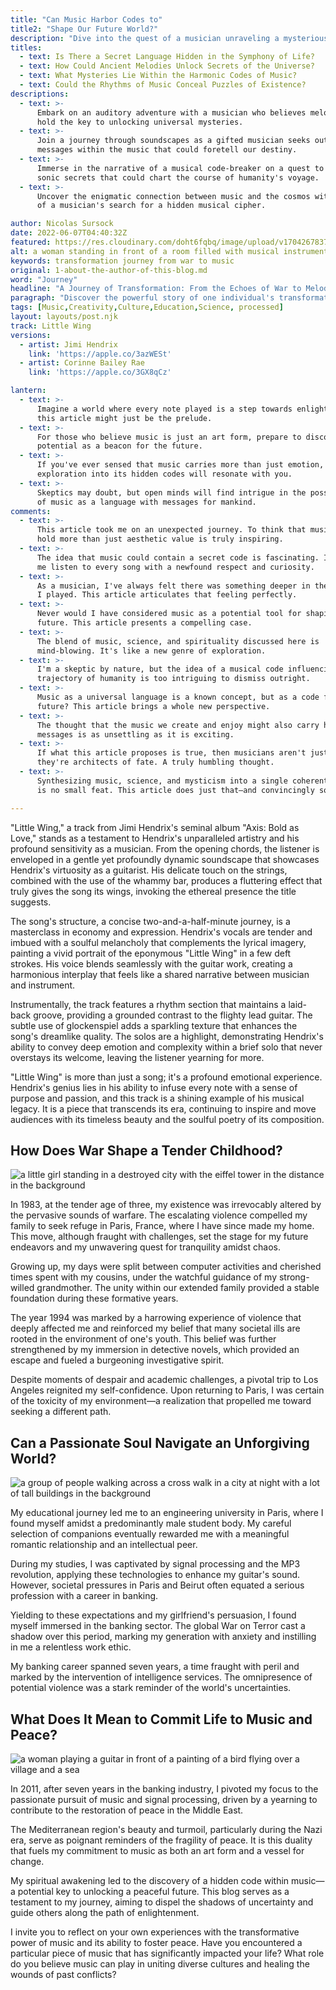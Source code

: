 ```yaml
---
title: "Can Music Harbor Codes to"
title2: "Shape Our Future World?"
description: "Dive into the quest of a musician unraveling a mysterious code within melodies that could potentially steer humanity towards a brighter future."
titles:
  - text: Is There a Secret Language Hidden in the Symphony of Life?
  - text: How Could Ancient Melodies Unlock Secrets of the Universe?
  - text: What Mysteries Lie Within the Harmonic Codes of Music?
  - text: Could the Rhythms of Music Conceal Puzzles of Existence?
descriptions:
  - text: >-
      Embark on an auditory adventure with a musician who believes melodies may
      hold the key to unlocking universal mysteries.
  - text: >-
      Join a journey through soundscapes as a gifted musician seeks out secret
      messages within the music that could foretell our destiny.
  - text: >-
      Immerse in the narrative of a musical code-breaker on a quest to unearth
      sonic secrets that could chart the course of humanity's voyage.
  - text: >-
      Uncover the enigmatic connection between music and the cosmos with a tale
      of a musician's search for a hidden musical cipher.

author: Nicolas Sursock
date: 2022-06-07T04:40:32Z
featured: https://res.cloudinary.com/doht6fqbq/image/upload/v1704267837/crackingdacode/dc4s7oqt7uhdqpx1qcye.png
alt: a woman standing in front of a room filled with musical instruments and musical instruments in a room filled with musical instruments
keywords: transformation journey from war to music
original: 1-about-the-author-of-this-blog.md
word: "Journey"
headline: "A Journey of Transformation: From the Echoes of War to Melodic Codes"
paragraph: "Discover the powerful story of one individual's transformation from the traumatic echoes of war to uncovering the hidden codes within music."
tags: [Music,Creativity,Culture,Education,Science, processed]
layout: layouts/post.njk
track: Little Wing
versions:
  - artist: Jimi Hendrix
    link: 'https://apple.co/3azWESt'
  - artist: Corinne Bailey Rae
    link: 'https://apple.co/3GX8qCz'

lantern:
  - text: >-
      Imagine a world where every note played is a step towards enlightenment;
      this article might just be the prelude.
  - text: >-
      For those who believe music is just an art form, prepare to discover its
      potential as a beacon for the future.
  - text: >-
      If you've ever sensed that music carries more than just emotion, this
      exploration into its hidden codes will resonate with you.
  - text: >-
      Skeptics may doubt, but open minds will find intrigue in the possibility
      of music as a language with messages for mankind.
comments:
  - text: >-
      This article took me on an unexpected journey. To think that music might
      hold more than just aesthetic value is truly inspiring.
  - text: >-
      The idea that music could contain a secret code is fascinating. It makes
      me listen to every song with a newfound respect and curiosity.
  - text: >-
      As a musician, I've always felt there was something deeper in the melodies
      I played. This article articulates that feeling perfectly.
  - text: >-
      Never would I have considered music as a potential tool for shaping our
      future. This article presents a compelling case.
  - text: >-
      The blend of music, science, and spirituality discussed here is
      mind-blowing. It's like a new genre of exploration.
  - text: >-
      I'm a skeptic by nature, but the idea of a musical code influencing the
      trajectory of humanity is too intriguing to dismiss outright.
  - text: >-
      Music as a universal language is a known concept, but as a code for the
      future? This article brings a whole new perspective.
  - text: >-
      The thought that the music we create and enjoy might also carry hidden
      messages is as unsettling as it is exciting.
  - text: >-
      If what this article proposes is true, then musicians aren't just artists,
      they're architects of fate. A truly humbling thought.
  - text: >-
      Synthesizing music, science, and mysticism into a single coherent theory
      is no small feat. This article does just that—and convincingly so.

---
```

"Little Wing," a track from Jimi Hendrix's seminal album "Axis: Bold as Love," stands as a testament to Hendrix's unparalleled artistry and his profound sensitivity as a musician. From the opening chords, the listener is enveloped in a gentle yet profoundly dynamic soundscape that showcases Hendrix's virtuosity as a guitarist. His delicate touch on the strings, combined with the use of the whammy bar, produces a fluttering effect that truly gives the song its wings, invoking the ethereal presence the title suggests.

The song's structure, a concise two-and-a-half-minute journey, is a masterclass in economy and expression. Hendrix's vocals are tender and imbued with a soulful melancholy that complements the lyrical imagery, painting a vivid portrait of the eponymous "Little Wing" in a few deft strokes. His voice blends seamlessly with the guitar work, creating a harmonious interplay that feels like a shared narrative between musician and instrument.

Instrumentally, the track features a rhythm section that maintains a laid-back groove, providing a grounded contrast to the flighty lead guitar. The subtle use of glockenspiel adds a sparkling texture that enhances the song's dreamlike quality. The solos are a highlight, demonstrating Hendrix's ability to convey deep emotion and complexity within a brief solo that never overstays its welcome, leaving the listener yearning for more.

"Little Wing" is more than just a song; it's a profound emotional experience. Hendrix's genius lies in his ability to infuse every note with a sense of purpose and passion, and this track is a shining example of his musical legacy. It is a piece that transcends its era, continuing to inspire and move audiences with its timeless beauty and the soulful poetry of its composition.

## How Does War Shape a Tender Childhood?

![a little girl standing in a destroyed city with the eiffel tower in the distance in the background](https://res.cloudinary.com/doht6fqbq/image/upload/c_fill,w_480,h_320/q_80/f_jpg/v1704267805/crackingdacode/rgcmirvubo3chdvoxnu6.png)
<!-- 
prompt: A child standing amidst the ruins of a war-torn city, looking hopeful towards a distant Eiffel Tower symbolizing peace and a new beginning, with muted colors and a focus on the contrast between destruction and hope.
keyword: impact of war on childhood, search for peace amidst violence
-->

In 1983, at the tender age of three, my existence was irrevocably altered by the pervasive sounds of warfare. The escalating violence compelled my family to seek refuge in Paris, France, where I have since made my home. This move, although fraught with challenges, set the stage for my future endeavors and my unwavering quest for tranquility amidst chaos.

Growing up, my days were split between computer activities and cherished times spent with my cousins, under the watchful guidance of my strong-willed grandmother. The unity within our extended family provided a stable foundation during these formative years.

The year 1994 was marked by a harrowing experience of violence that deeply affected me and reinforced my belief that many societal ills are rooted in the environment of one's youth. This belief was further strengthened by my immersion in detective novels, which provided an escape and fueled a burgeoning investigative spirit.

Despite moments of despair and academic challenges, a pivotal trip to Los Angeles reignited my self-confidence. Upon returning to Paris, I was certain of the toxicity of my environment—a realization that propelled me toward seeking a different path.

## Can a Passionate Soul Navigate an Unforgiving World?

![a group of people walking across a cross walk in a city at night with a lot of tall buildings in the background](https://res.cloudinary.com/doht6fqbq/image/upload/c_fill,w_480,h_320/q_80/f_jpg/v1704267801/crackingdacode/f27ddjjhyjojhcwwxztm.png)
<!-- 
prompt: An individual standing at the crossroads of a bustling cityscape, symbolizing the conflict between following one's passion and societal pressures, with the backdrop of a dimly lit skyline representing the unease of the era.
keyword: navigating societal expectations in Paris, embracing a career in banking amidst global unrest
-->

My educational journey led me to an engineering university in Paris, where I found myself amidst a predominantly male student body. My careful selection of companions eventually rewarded me with a meaningful romantic relationship and an intellectual peer.

During my studies, I was captivated by signal processing and the MP3 revolution, applying these technologies to enhance my guitar's sound. However, societal pressures in Paris and Beirut often equated a serious profession with a career in banking.

Yielding to these expectations and my girlfriend's persuasion, I found myself immersed in the banking sector. The global War on Terror cast a shadow over this period, marking my generation with anxiety and instilling in me a relentless work ethic.

My banking career spanned seven years, a time fraught with peril and marked by the intervention of intelligence services. The omnipresence of potential violence was a stark reminder of the world's uncertainties.

## What Does It Mean to Commit Life to Music and Peace?

![a woman playing a guitar in front of a painting of a bird flying over a village and a sea](https://res.cloudinary.com/doht6fqbq/image/upload/c_fill,w_480,h_320/q_80/f_jpg/v1704267813/crackingdacode/mkqo9fkaaetuckwpdnu8.png)
<!-- 
prompt: A musician deeply engrossed in playing a guitar, with notes floating around that transform into doves, set against a backdrop of a peaceful Mediterranean landscape, reflecting a blend of art and hope for harmony.
keyword: commitment to music for Middle Eastern peace, discovering hidden codes within music
-->

In 2011, after seven years in the banking industry, I pivoted my focus to the passionate pursuit of music and signal processing, driven by a yearning to contribute to the restoration of peace in the Middle East.

The Mediterranean region's beauty and turmoil, particularly during the Nazi era, serve as poignant reminders of the fragility of peace. It is this duality that fuels my commitment to music as both an art form and a vessel for change.

My spiritual awakening led to the discovery of a hidden code within music—a potential key to unlocking a peaceful future. This blog serves as a testament to my journey, aiming to dispel the shadows of uncertainty and guide others along the path of enlightenment.

I invite you to reflect on your own experiences with the transformative power of music and its ability to foster peace. Have you encountered a particular piece of music that has significantly impacted your life? What role do you believe music can play in uniting diverse cultures and healing the wounds of past conflicts?